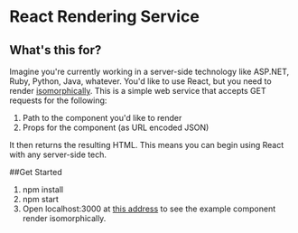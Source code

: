 # React Rendering Service
## What's this for?
Imagine you're currently working in a server-side technology like ASP.NET, Ruby, Python, Java, whatever. You'd like to use React, but you need to render [isomorphically](http://nerds.airbnb.com/isomorphic-javascript-future-web-apps/). This is a simple web service that accepts GET requests for the following:

1. Path to the component you'd like to render  
2. Props for the component (as URL encoded JSON)  

It then returns the resulting HTML. This means you can begin using React with any server-side tech. 

##Get Started

1. npm install
2. npm start
3. Open localhost:3000 at [this address](http://localhost:3000/?module=./components/App&props=%7B%22firstName%22:%22Cory%22,%22lastName%22:%22House%22%7D]) to see the example component render isomorphically.
